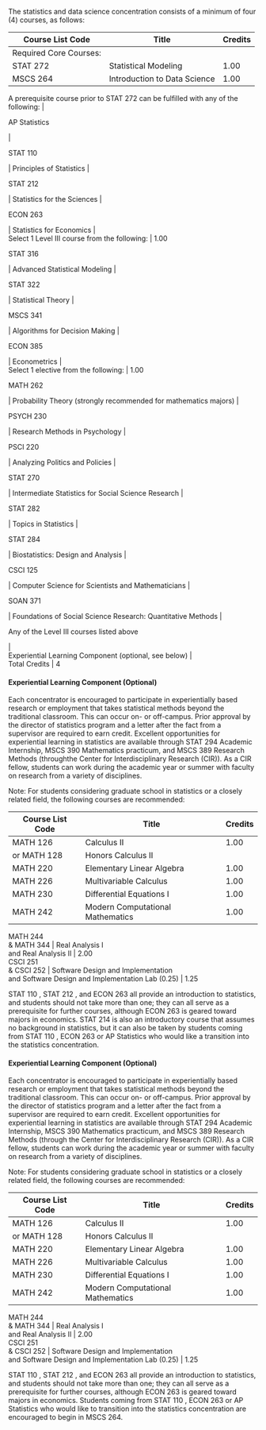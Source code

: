 The statistics and data science concentration consists of a minimum of four
(4) courses, as follows:

Course List  Code  |  Title  |  Credits  
---|---|---  
Required Core Courses:  |  
STAT 272  |  Statistical Modeling  |  1.00  
MSCS 264  |  Introduction to Data Science  |  1.00  
A prerequisite course prior to STAT 272 can be fulfilled with any of the
following:  |  
  
AP Statistics

|  
  
STAT 110

|  Principles of Statistics  |  
  
STAT 212

|  Statistics for the Sciences  |  
  
ECON 263

|  Statistics for Economics  |  
Select 1 Level III course from the following:  |  1.00  
  
STAT 316

|  Advanced Statistical Modeling  |  
  
STAT 322

|  Statistical Theory  |  
  
MSCS 341

|  Algorithms for Decision Making  |  
  
ECON 385

|  Econometrics  |  
Select 1 elective from the following:  |  1.00  
  
MATH 262

|  Probability Theory (strongly recommended for mathematics majors)  |  
  
PSYCH 230

|  Research Methods in Psychology  |  
  
PSCI 220

|  Analyzing Politics and Policies  |  
  
STAT 270

|  Intermediate Statistics for Social Science Research  |  
  
STAT 282

|  Topics in Statistics  |  
  
STAT 284

|  Biostatistics: Design and Analysis  |  
  
CSCI 125

|  Computer Science for Scientists and Mathematicians  |  
  
SOAN 371

|  Foundations of Social Science Research: Quantitative Methods  |  
  
Any of the Level III courses listed above

|  
Experiential Learning Component (optional, see below)  |  
Total Credits  |  4  
  
####  Experiential Learning Component (Optional)

Each concentrator is encouraged to participate in experientially based
research or employment that takes statistical methods beyond the traditional
classroom. This can occur on- or off-campus. Prior approval by the director of
statistics program and a letter after the fact from a supervisor are required
to earn credit. Excellent opportunities for experiential learning in
statistics are available through  STAT 294  Academic Internship,  MSCS 390
Mathematics practicum, and  MSCS 389  Research Methods (throughthe Center for
Interdisciplinary Research (CIR)). As a CIR fellow, students can work during
the academic year or summer with faculty on research from a variety of
disciplines.

Note: For students considering graduate school in statistics or a closely
related field, the following courses are recommended:

Course List  Code  |  Title  |  Credits  
---|---|---  
MATH 126  |  Calculus II  |  1.00  
or MATH 128  |  Honors Calculus II  
MATH 220  |  Elementary Linear Algebra  |  1.00  
MATH 226  |  Multivariable Calculus  |  1.00  
MATH 230  |  Differential Equations I  |  1.00  
MATH 242  |  Modern Computational Mathematics  |  1.00  
MATH 244  
& MATH 344  |  Real Analysis I  
and Real Analysis II  |  2.00  
CSCI 251  
& CSCI 252  |  Software Design and Implementation  
and Software Design and Implementation Lab (0.25)  |  1.25  
  
STAT 110  ,  STAT 212  , and  ECON 263  all provide an introduction to
statistics, and students should not take more than one; they can all serve as
a prerequisite for further courses, although  ECON 263  is geared toward
majors in economics.  STAT 214  is also an introductory course that assumes no
background in statistics, but it can also be taken by students coming from
STAT 110  ,  ECON 263  or AP Statistics who would like a transition into the
statistics concentration.

####  Experiential Learning Component (Optional)

Each concentrator is encouraged to participate in experientially based
research or employment that takes statistical methods beyond the traditional
classroom. This can occur on- or off-campus. Prior approval by the director of
statistics program and a letter after the fact from a supervisor are required
to earn credit. Excellent opportunities for experiential learning in
statistics are available through  STAT 294  Academic Internship,  MSCS 390
Mathematics practicum, and  MSCS 389  Research Methods (through the Center for
Interdisciplinary Research (CIR)). As a CIR fellow, students can work during
the academic year or summer with faculty on research from a variety of
disciplines.

Note: For students considering graduate school in statistics or a closely
related field, the following courses are recommended:

Course List  Code  |  Title  |  Credits  
---|---|---  
MATH 126  |  Calculus II  |  1.00  
or MATH 128  |  Honors Calculus II  
MATH 220  |  Elementary Linear Algebra  |  1.00  
MATH 226  |  Multivariable Calculus  |  1.00  
MATH 230  |  Differential Equations I  |  1.00  
MATH 242  |  Modern Computational Mathematics  |  1.00  
MATH 244  
& MATH 344  |  Real Analysis I  
and Real Analysis II  |  2.00  
CSCI 251  
& CSCI 252  |  Software Design and Implementation  
and Software Design and Implementation Lab (0.25)  |  1.25  
  
STAT 110  ,  STAT 212  , and  ECON 263  all provide an introduction to
statistics, and students should not take more than one; they can all serve as
a prerequisite for further courses, although  ECON 263  is geared toward
majors in economics. Students coming from  STAT 110  ,  ECON 263  or AP
Statistics who would like to transition into the statistics concentration are
encouraged to begin in MSCS 264.

